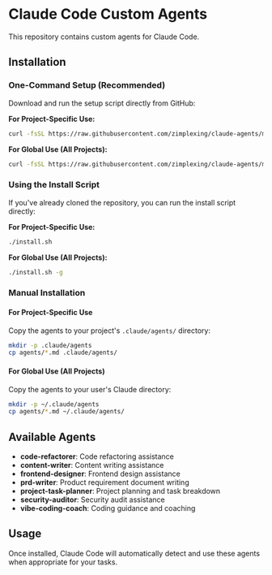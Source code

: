 # Claude Code Custom Agents

This repository contains custom agents for Claude Code.

## Installation

### One-Command Setup (Recommended)

Download and run the setup script directly from GitHub:

**For Project-Specific Use:**

```bash
curl -fsSL https://raw.githubusercontent.com/zimplexing/claude-agents/main/install.sh | bash
```

**For Global Use (All Projects):**

```bash
curl -fsSL https://raw.githubusercontent.com/zimplexing/claude-agents/main/install.sh | bash -s -- -g
```

### Using the Install Script

If you've already cloned the repository, you can run the install script directly:

**For Project-Specific Use:**

```bash
./install.sh
```

**For Global Use (All Projects):**

```bash
./install.sh -g
```

### Manual Installation

#### For Project-Specific Use

Copy the agents to your project's `.claude/agents/` directory:

```bash
mkdir -p .claude/agents
cp agents/*.md .claude/agents/
```

#### For Global Use (All Projects)

Copy the agents to your user's Claude directory:

```bash
mkdir -p ~/.claude/agents
cp agents/*.md ~/.claude/agents/
```

## Available Agents

- **code-refactorer**: Code refactoring assistance
- **content-writer**: Content writing assistance
- **frontend-designer**: Frontend design assistance
- **prd-writer**: Product requirement document writing
- **project-task-planner**: Project planning and task breakdown
- **security-auditor**: Security audit assistance
- **vibe-coding-coach**: Coding guidance and coaching

## Usage

Once installed, Claude Code will automatically detect and use these agents when appropriate for your tasks.
